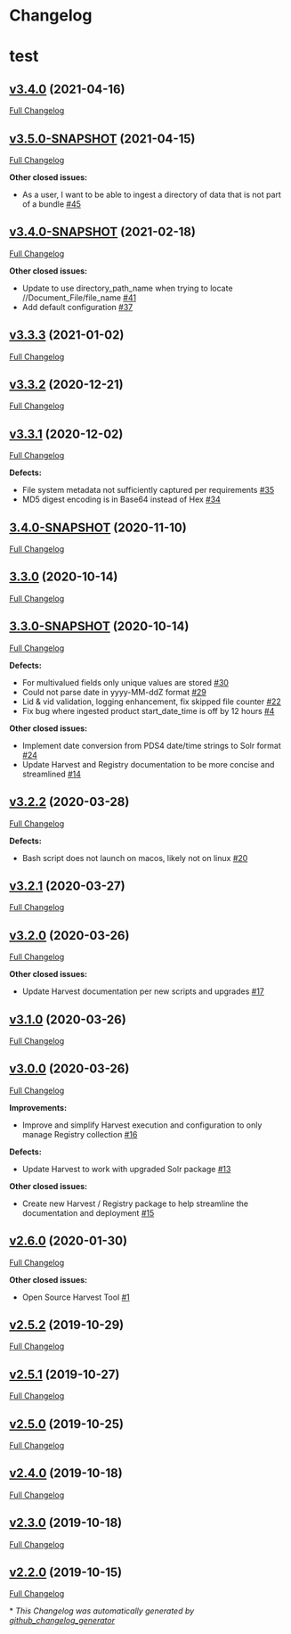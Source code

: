 # Changelog
# test
## [v3.4.0](https://github.com/NASA-PDS/harvest/tree/v3.4.0) (2021-04-16)

[Full Changelog](https://github.com/NASA-PDS/harvest/compare/v3.5.0-SNAPSHOT...v3.4.0)

## [v3.5.0-SNAPSHOT](https://github.com/NASA-PDS/harvest/tree/v3.5.0-SNAPSHOT) (2021-04-15)

[Full Changelog](https://github.com/NASA-PDS/harvest/compare/v3.4.0-SNAPSHOT...v3.5.0-SNAPSHOT)

**Other closed issues:**

- As a user, I want to be able to ingest a directory of data that is not part of a bundle [\#45](https://github.com/NASA-PDS/harvest/issues/45)

## [v3.4.0-SNAPSHOT](https://github.com/NASA-PDS/harvest/tree/v3.4.0-SNAPSHOT) (2021-02-18)

[Full Changelog](https://github.com/NASA-PDS/harvest/compare/v3.3.3...v3.4.0-SNAPSHOT)

**Other closed issues:**

- Update to use directory\_path\_name when trying to locate //Document\_File/file\_name [\#41](https://github.com/NASA-PDS/harvest/issues/41)
- Add default configuration [\#37](https://github.com/NASA-PDS/harvest/issues/37)

## [v3.3.3](https://github.com/NASA-PDS/harvest/tree/v3.3.3) (2021-01-02)

[Full Changelog](https://github.com/NASA-PDS/harvest/compare/v3.3.2...v3.3.3)

## [v3.3.2](https://github.com/NASA-PDS/harvest/tree/v3.3.2) (2020-12-21)

[Full Changelog](https://github.com/NASA-PDS/harvest/compare/v3.3.1...v3.3.2)

## [v3.3.1](https://github.com/NASA-PDS/harvest/tree/v3.3.1) (2020-12-02)

[Full Changelog](https://github.com/NASA-PDS/harvest/compare/3.4.0-SNAPSHOT...v3.3.1)

**Defects:**

- File system metadata not sufficiently captured per requirements [\#35](https://github.com/NASA-PDS/harvest/issues/35)
- MD5 digest encoding is in Base64 instead of Hex [\#34](https://github.com/NASA-PDS/harvest/issues/34)

## [3.4.0-SNAPSHOT](https://github.com/NASA-PDS/harvest/tree/3.4.0-SNAPSHOT) (2020-11-10)

[Full Changelog](https://github.com/NASA-PDS/harvest/compare/3.3.0...3.4.0-SNAPSHOT)

## [3.3.0](https://github.com/NASA-PDS/harvest/tree/3.3.0) (2020-10-14)

[Full Changelog](https://github.com/NASA-PDS/harvest/compare/3.3.0-SNAPSHOT...3.3.0)

## [3.3.0-SNAPSHOT](https://github.com/NASA-PDS/harvest/tree/3.3.0-SNAPSHOT) (2020-10-14)

[Full Changelog](https://github.com/NASA-PDS/harvest/compare/v3.2.2...3.3.0-SNAPSHOT)

**Defects:**

- For multivalued fields only unique values are stored [\#30](https://github.com/NASA-PDS/harvest/issues/30)
- Could not parse date in yyyy-MM-ddZ format [\#29](https://github.com/NASA-PDS/harvest/issues/29)
- Lid & vid validation, logging enhancement, fix skipped file counter [\#22](https://github.com/NASA-PDS/harvest/issues/22)
- Fix bug where ingested product start\_date\_time is off by 12 hours [\#4](https://github.com/NASA-PDS/harvest/issues/4)

**Other closed issues:**

- Implement date conversion from PDS4 date/time strings to Solr format [\#24](https://github.com/NASA-PDS/harvest/issues/24)
- Update Harvest and Registry documentation to be more concise and streamlined [\#14](https://github.com/NASA-PDS/harvest/issues/14)

## [v3.2.2](https://github.com/NASA-PDS/harvest/tree/v3.2.2) (2020-03-28)

[Full Changelog](https://github.com/NASA-PDS/harvest/compare/v3.2.1...v3.2.2)

**Defects:**

- Bash script does not launch on macos, likely not on linux  [\#20](https://github.com/NASA-PDS/harvest/issues/20)

## [v3.2.1](https://github.com/NASA-PDS/harvest/tree/v3.2.1) (2020-03-27)

[Full Changelog](https://github.com/NASA-PDS/harvest/compare/v3.2.0...v3.2.1)

## [v3.2.0](https://github.com/NASA-PDS/harvest/tree/v3.2.0) (2020-03-26)

[Full Changelog](https://github.com/NASA-PDS/harvest/compare/v3.1.0...v3.2.0)

**Other closed issues:**

- Update Harvest documentation per new scripts and upgrades [\#17](https://github.com/NASA-PDS/harvest/issues/17)

## [v3.1.0](https://github.com/NASA-PDS/harvest/tree/v3.1.0) (2020-03-26)

[Full Changelog](https://github.com/NASA-PDS/harvest/compare/v3.0.0...v3.1.0)

## [v3.0.0](https://github.com/NASA-PDS/harvest/tree/v3.0.0) (2020-03-26)

[Full Changelog](https://github.com/NASA-PDS/harvest/compare/v2.6.0...v3.0.0)

**Improvements:**

- Improve and simplify Harvest execution and configuration to only manage Registry collection [\#16](https://github.com/NASA-PDS/harvest/issues/16)

**Defects:**

- Update Harvest to work with upgraded Solr package [\#13](https://github.com/NASA-PDS/harvest/issues/13)

**Other closed issues:**

- Create new Harvest / Registry package to help streamline the documentation and deployment [\#15](https://github.com/NASA-PDS/harvest/issues/15)

## [v2.6.0](https://github.com/NASA-PDS/harvest/tree/v2.6.0) (2020-01-30)

[Full Changelog](https://github.com/NASA-PDS/harvest/compare/v2.5.2...v2.6.0)

**Other closed issues:**

- Open Source Harvest Tool [\#1](https://github.com/NASA-PDS/harvest/issues/1)

## [v2.5.2](https://github.com/NASA-PDS/harvest/tree/v2.5.2) (2019-10-29)

[Full Changelog](https://github.com/NASA-PDS/harvest/compare/v2.5.1...v2.5.2)

## [v2.5.1](https://github.com/NASA-PDS/harvest/tree/v2.5.1) (2019-10-27)

[Full Changelog](https://github.com/NASA-PDS/harvest/compare/v2.5.0...v2.5.1)

## [v2.5.0](https://github.com/NASA-PDS/harvest/tree/v2.5.0) (2019-10-25)

[Full Changelog](https://github.com/NASA-PDS/harvest/compare/v2.4.0...v2.5.0)

## [v2.4.0](https://github.com/NASA-PDS/harvest/tree/v2.4.0) (2019-10-18)

[Full Changelog](https://github.com/NASA-PDS/harvest/compare/v2.3.0...v2.4.0)

## [v2.3.0](https://github.com/NASA-PDS/harvest/tree/v2.3.0) (2019-10-18)

[Full Changelog](https://github.com/NASA-PDS/harvest/compare/v2.2.0...v2.3.0)

## [v2.2.0](https://github.com/NASA-PDS/harvest/tree/v2.2.0) (2019-10-15)

[Full Changelog](https://github.com/NASA-PDS/harvest/compare/1f0366f2e342eeef510c2a20a9d7959880203400...v2.2.0)



\* *This Changelog was automatically generated by [github_changelog_generator](https://github.com/github-changelog-generator/github-changelog-generator)*
